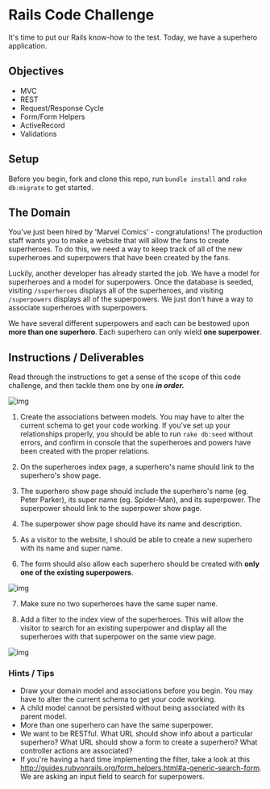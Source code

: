 # Rails Code Challenge

It's time to put our Rails know-how to the test. Today, we have a superhero application.

## Objectives
+ MVC
+ REST
+ Request/Response Cycle
+ Form/Form Helpers
+ ActiveRecord
+ Validations

## Setup

Before you begin, fork and clone this repo, run `bundle install` and `rake db:migrate` to get started.

## The Domain

You've just been hired by 'Marvel Comics' - congratulations! The production staff wants you to make a website that will allow the fans to create superheroes. To do this, we need a way to keep track of all of the new superheroes and superpowers that have been created by the fans.

Luckily, another developer has already started the job. We have a model for superheroes and a model for superpowers. Once the database is seeded, visiting `/superheroes` displays all of the superheroes, and visiting `/superpowers` displays all of the superpowers. We just don't have a way to associate superheroes with superpowers.

We have several different superpowers and each can be bestowed upon **more than one superhero**. Each superhero can only wield **one superpower**.

## Instructions / Deliverables

Read through the instructions to get a sense of the scope of this code challenge, and then tackle them one by one ***in order.***

![img](gif2.gif)

1. Create the associations between models. You may have to alter the current schema to get your code working. If you've set up your relationships properly, you should be able to run `rake db:seed` without errors, and confirm in console that the superheroes and powers have been created with the proper relations.

2. On the superheroes index page, a superhero's name should link to the superhero's show page.

3. The superhero show page should include the superhero's name (eg. Peter Parker), its super name (eg. Spider-Man), and its superpower. The superpower should link to the superpower show page.  

4. The superpower show page should have its name and description.

5. As a visitor to the website, I should be able to create a new superhero with its name and super name.

6. The form should also allow each superhero should be created with **only one of the existing superpowers**.

  ![img](add_hero.gif)

7. Make sure no two superheroes have the same super name.

8. Add a filter to the index view of the superheroes. This will allow the visitor to search for an existing superpower and display all the superheroes with that superpower on the same view page.

![img](gif3.gif)


### Hints / Tips
+ Draw your domain model and associations before you begin. You may have to alter the current schema to get your code working.
+ A child model cannot be persisted without being associated with its parent model.
+ More than one superhero can have the same superpower.
+ We want to be RESTful. What URL should show info about a particular superhero? What URL should show a form to create a superhero? What controller actions are associated?
+ If you're having a hard time implementing the filter, take a look at this http://guides.rubyonrails.org/form_helpers.html#a-generic-search-form. We are asking an input field to search for superpowers.
